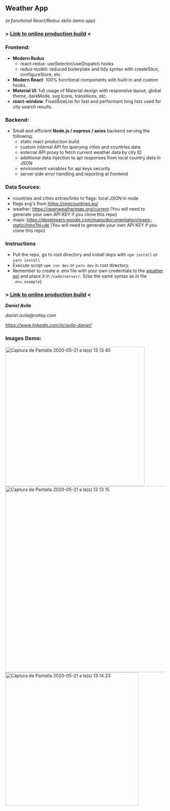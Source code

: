 ## Weather App

_(a functional React/Redux skills demo app)_

### > [Link to online production build](https://javascript-forecast.herokuapp.com/) <

### Frontend:

- **Modern Redux**
  - react-redux: useSelector/useDispatch hooks
  - redux-toolkit: reduced boilerplate and tidy syntax with createSlice, configureStore, etc.
- **Modern React**: 100% functional components with built-in and custom hooks.
- **Material UI**: full usage of Material design with responsive layout, global theme, darkMode, svg Icons, transitions, etc.
- **react-window**: FixedSizeList for fast and performant long lists used for city search results.

### Backend:

- Small and efficient **Node.js / express / axios** backend serving the following:
  - static react production build
  - custom internal API for querying cities and countries data
  - external API proxy to fetch current weather data by city ID
  - additional data injection to api responses from local country data in JSON
  - environment variables for api keys security
  - server side error handling and reporting at frontend

### Data Sources:

- countries and cities extras/links to flags: local JSON in node
- flags svg's from https://restcountries.eu/
- weather: https://openweathermap.org/current (You will need to generate your own API KEY if you clone this repo)
- maps: https://developers.google.com/maps/documentation/maps-static/intro?hl=de (You will need to generate your own API KEY if you clone this repo)

### Instructions

- Pull the repo, go to root directory and install deps with `npm install` or `yarn install`
- Execute script `npm run dev` or `yarn dev` in root directory.
- Remember to create a .env file with your own credentials to the [weather api](https://openweathermap.org/current) and place it in `/code/server/`. (Use the same syntax as in file `.env.example`)

### > [Link to online production build](https://javascript-forecast.herokuapp.com/) <

**_Daniel Avila_**

_daniel.avila@rottay.com_

_https://www.linkedin.com/in/avila-daniel/_



### Images Demo:
<img width="440" alt="Captura de Pantalla 2020-05-21 a la(s) 13 13 40" src="https://user-images.githubusercontent.com/50145471/82580129-23a15800-9b65-11ea-8c16-00d8c2d53a92.png">
<img width="588" alt="Captura de Pantalla 2020-05-21 a la(s) 13 13 15" src="https://user-images.githubusercontent.com/50145471/82580131-2439ee80-9b65-11ea-9821-37239ee81159.png">
<img width="421" alt="Captura de Pantalla 2020-05-21 a la(s) 13 14 23" src="https://user-images.githubusercontent.com/50145471/82580117-1e440d80-9b65-11ea-8a78-d5ea741c91e5.png">

